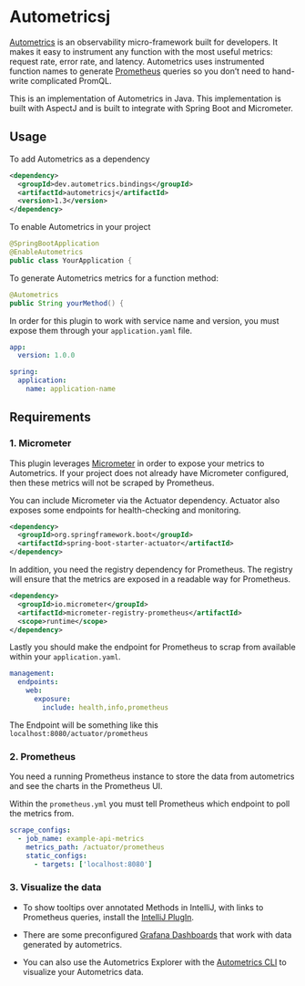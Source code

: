# Autometricsj

[Autometrics](https://autometrics.dev/) is an observability micro-framework built for developers. It makes it easy to instrument any function with the most useful metrics: request rate, error rate, and latency. Autometrics uses instrumented function names to generate [Prometheus](https://prometheus.io/) queries so you don’t need to hand-write complicated PromQL.

This is an implementation of Autometrics in Java. This implementation is built with AspectJ and is built to integrate with Spring Boot and Micrometer.

## Usage
To add Autometrics as a dependency
```xml
<dependency>
  <groupId>dev.autometrics.bindings</groupId>
  <artifactId>autometricsj</artifactId>
  <version>1.3</version>
</dependency>
```

To enable Autometrics in your project
```java
@SpringBootApplication
@EnableAutometrics
public class YourApplication {
```

To generate Autometrics metrics for a function method:
```java
@Autometrics
public String yourMethod() {
```

In order for this plugin to work with service name and version, you must expose them through your `application.yaml` file.
```yaml
app:
  version: 1.0.0

spring:
  application:
    name: application-name
```

## Requirements
### 1. Micrometer

This plugin leverages [Micrometer](https://micrometer.io/) in order to expose your metrics to Autometrics. If your project does not already 
have Micrometer configured, then these metrics will not be scraped by Prometheus.

You can include Micrometer via the Actuator dependency. Actuator also exposes some endpoints for health-checking and monitoring. 
```xml
<dependency>
  <groupId>org.springframework.boot</groupId>
  <artifactId>spring-boot-starter-actuator</artifactId>
</dependency>
```
In addition, you need the registry dependency for Prometheus. The registry will ensure that the metrics are exposed in a readable way for Prometheus.
```xml
<dependency>
  <groupId>io.micrometer</groupId>
  <artifactId>micrometer-registry-prometheus</artifactId>
  <scope>runtime</scope>
</dependency>
```
Lastly you should make the endpoint for Prometheus to scrap from available within your `application.yaml`.
```yaml
management:
  endpoints:
    web:
      exposure:
        include: health,info,prometheus
```
The Endpoint will be something like this `localhost:8080/actuator/prometheus`

### 2. Prometheus
You need a running Prometheus instance to store the data from autometrics and see the charts in the Prometheus UI.

Within the `prometheus.yml` you must tell Prometheus which endpoint to poll the metrics from.

```yaml
scrape_configs:
  - job_name: example-api-metrics
    metrics_path: /actuator/prometheus
    static_configs:
      - targets: ['localhost:8080']
```

### 3. Visualize the data
- To show tooltips over annotated Methods in IntelliJ, with links to Prometheus queries, install the [IntelliJ PlugIn](https://plugins.jetbrains.com/plugin/22408-autometrics).

- There are some preconfigured [Grafana Dashboards](https://github.com/autometrics-dev/autometrics-shared/tree/main/dashboards) that work with data generated by autometrics. 

- You can also use the Autometrics Explorer with the [Autometrics CLI](https://github.com/autometrics-dev/am) to visualize your Autometrics data.

